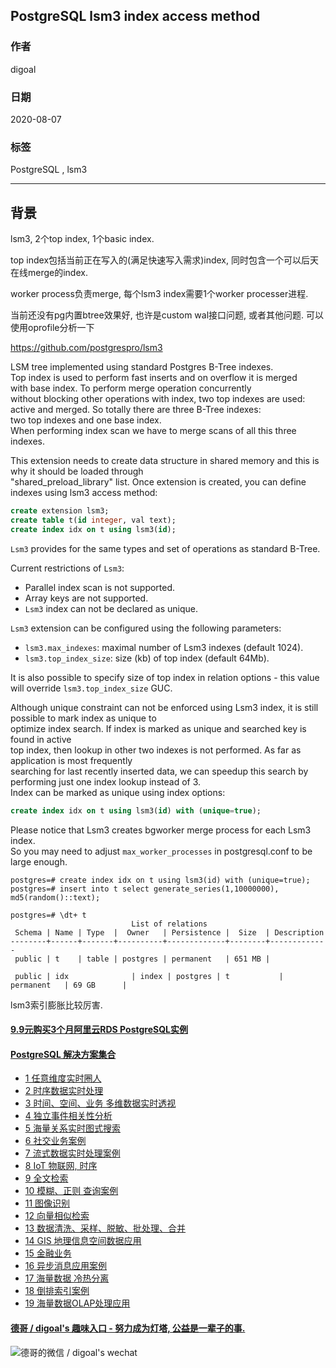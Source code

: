 ## PostgreSQL lsm3 index access method    
    
### 作者    
digoal    
    
### 日期    
2020-08-07    
    
### 标签    
PostgreSQL , lsm3     
    
----    
    
## 背景    
lsm3, 2个top index, 1个basic index.    
    
top index包括当前正在写入的(满足快速写入需求)index, 同时包含一个可以后天在线merge的index.     
    
worker process负责merge, 每个lsm3 index需要1个worker processer进程.    
    
当前还没有pg内置btree效果好, 也许是custom wal接口问题, 或者其他问题.  可以使用oprofile分析一下    
    
https://github.com/postgrespro/lsm3    
    
LSM tree implemented using standard Postgres B-Tree indexes.    
Top index is used to perform fast inserts and on overflow it is merged    
with base index. To perform merge operation concurrently    
without blocking other operations with index, two top indexes are used:    
active and merged. So totally there are three B-Tree indexes:    
two top indexes and one base index.    
When performing index scan we have to merge scans of all this three indexes.    
    
This extension needs to create data structure in shared memory and this is why it should be loaded through    
"shared_preload_library" list. Once extension is created, you can define indexes using lsm3 access method:    
    
```sql    
create extension lsm3;    
create table t(id integer, val text);    
create index idx on t using lsm3(id);    
```    
    
`Lsm3` provides for the same types and set of operations as standard B-Tree.    
    
Current restrictions of `Lsm3`:    
- Parallel index scan is not supported.    
- Array keys are not supported.    
- `Lsm3` index can not be declared as unique.    
    
`Lsm3` extension can be configured using the following parameters:    
- `lsm3.max_indexes`: maximal number of Lsm3 indexes (default 1024).    
- `lsm3.top_index_size`: size (kb) of top index (default 64Mb).    
    
It is also possible to specify size of top index in relation options - this value will override `lsm3.top_index_size` GUC.    
    
Although unique constraint can not be enforced using Lsm3 index, it is still possible to mark index as unique to    
optimize index search. If index is marked as unique and searched key is found in active    
top index, then lookup in other two indexes is not performed. As far as application is most frequently    
searching for last recently inserted data, we can speedup this search by performing just one index lookup instead of 3.    
Index can be marked as unique using index options:    
    
```sql    
create index idx on t using lsm3(id) with (unique=true);    
```    
    
Please notice that Lsm3 creates bgworker merge process for each Lsm3 index.    
So you may need to adjust `max_worker_processes` in postgresql.conf to be large enough.    
    
```    
postgres=# create index idx on t using lsm3(id) with (unique=true);    
postgres=# insert into t select generate_series(1,10000000), md5(random()::text);    
    
postgres=# \dt+ t    
                           List of relations    
 Schema | Name | Type  |  Owner   | Persistence |  Size  | Description     
--------+------+-------+----------+-------------+--------+-------------    
 public | t    | table | postgres | permanent   | 651 MB |     
    
 public | idx              | index | postgres | t           | permanent   | 69 GB      |     
```    
    
lsm3索引膨胀比较厉害.     
    
    
  
  
  
  
  
  
  
  
  
  
  
  
  
  
  
  
  
  
  
  
  
  
  
  
  
#### [9.9元购买3个月阿里云RDS PostgreSQL实例](https://www.aliyun.com/database/postgresqlactivity "57258f76c37864c6e6d23383d05714ea")
  
  
#### [PostgreSQL 解决方案集合](https://yq.aliyun.com/topic/118 "40cff096e9ed7122c512b35d8561d9c8")
- [1 任意维度实时圈人](https://yq.aliyun.com/topic/118 "40cff096e9ed7122c512b35d8561d9c8")
- [2 时序数据实时处理](https://yq.aliyun.com/topic/118 "40cff096e9ed7122c512b35d8561d9c8")
- [3 时间、空间、业务 多维数据实时透视](https://yq.aliyun.com/topic/118 "40cff096e9ed7122c512b35d8561d9c8")
- [4 独立事件相关性分析](https://yq.aliyun.com/topic/118 "40cff096e9ed7122c512b35d8561d9c8")
- [5 海量关系实时图式搜索](https://yq.aliyun.com/topic/118 "40cff096e9ed7122c512b35d8561d9c8")
- [6 社交业务案例](https://yq.aliyun.com/topic/118 "40cff096e9ed7122c512b35d8561d9c8")
- [7 流式数据实时处理案例](https://yq.aliyun.com/topic/118 "40cff096e9ed7122c512b35d8561d9c8")
- [8 IoT 物联网, 时序](https://yq.aliyun.com/topic/118 "40cff096e9ed7122c512b35d8561d9c8")
- [9 全文检索](https://yq.aliyun.com/topic/118 "40cff096e9ed7122c512b35d8561d9c8")
- [10 模糊、正则 查询案例](https://yq.aliyun.com/topic/118 "40cff096e9ed7122c512b35d8561d9c8")
- [11 图像识别](https://yq.aliyun.com/topic/118 "40cff096e9ed7122c512b35d8561d9c8")
- [12 向量相似检索](https://yq.aliyun.com/topic/118 "40cff096e9ed7122c512b35d8561d9c8")
- [13 数据清洗、采样、脱敏、批处理、合并](https://yq.aliyun.com/topic/118 "40cff096e9ed7122c512b35d8561d9c8")
- [14 GIS 地理信息空间数据应用](https://yq.aliyun.com/topic/118 "40cff096e9ed7122c512b35d8561d9c8")
- [15 金融业务](https://yq.aliyun.com/topic/118 "40cff096e9ed7122c512b35d8561d9c8")
- [16 异步消息应用案例](https://yq.aliyun.com/topic/118 "40cff096e9ed7122c512b35d8561d9c8")
- [17 海量数据 冷热分离](https://yq.aliyun.com/topic/118 "40cff096e9ed7122c512b35d8561d9c8")
- [18 倒排索引案例](https://yq.aliyun.com/topic/118 "40cff096e9ed7122c512b35d8561d9c8")
- [19 海量数据OLAP处理应用](https://yq.aliyun.com/topic/118 "40cff096e9ed7122c512b35d8561d9c8")
  
  
#### [德哥 / digoal's 趣味入口 - 努力成为灯塔, 公益是一辈子的事.](https://github.com/digoal/blog/blob/master/README.md "22709685feb7cab07d30f30387f0a9ae")
  
  
![德哥的微信 / digoal's wechat](../pic/digoal_weixin.jpg "f7ad92eeba24523fd47a6e1a0e691b59")
  
